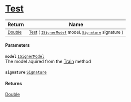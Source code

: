 # [Test](./WeightedClassifier--Test.md)



| Return | Name | 
| --- | --- | 
| <sub>[Double](https://docs.microsoft.com/en-us/dotnet/api/System.Double)</sub> | <sub>[Test](./WeightedClassifier--Test.md) ( [`ISignerModel`](./../../../Pipeline/ISignerModel.md) model, [`Signature`](./../../../Signature.md) signature )</sub> | 


#### Parameters
**`model`**  [`ISignerModel`](./../../../Pipeline/ISignerModel.md)<br>The model aquired from the [Train](https://github.com/hargitomi97/sigstat/blob/master/docs/md/SigStat/Common/Algorithms/Methods/Train.md) method<br><br>**`signature`**  [`Signature`](./../../../Signature.md)<br>
#### Returns
[Double](https://docs.microsoft.com/en-us/dotnet/api/System.Double)<br>
